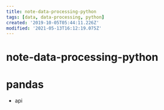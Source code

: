 ```yaml
---
title: note-data-processing-python
tags: [data, data-processing, python]
created: '2019-10-05T05:44:11.226Z'
modified: '2021-05-13T16:12:19.075Z'
---
```


# note-data-processing-python

# pandas

- api
